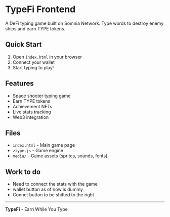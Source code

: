 # TypeFi Frontend

A DeFi typing game built on Somnia Network. Type words to destroy enemy ships and earn TYPE tokens.

## Quick Start

1. Open `index.html` in your browser
2. Connect your wallet
3. Start typing to play!

## Features

- Space shooter typing game
- Earn TYPE tokens
- Achievement NFTs
- Live stats tracking
- Web3 integration

## Files

- `index.html` - Main game page
- `ztype.js` - Game engine
- `media/` - Game assets (sprites, sounds, fonts)

## Work to do

- Need to connect the stats with the game
- wallet button as of now is dummy
- Connet button to be shifted to the right 

---

**TypeFi** - Earn While You Type 

